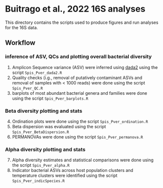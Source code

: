 
# Buitrago et al., 2022 16S analyses

This directory contains the scripts used to produce figures and run analyses for the 16S data.

## Workflow

### inference of ASV, QCs and plotting overall bacterial diversity 

1. Amplicon Sequence variance (ASV) were inferred using [dada2](https://github.com/benjjneb/dada2) using the script `Spis_Pver_dada2.R`
2. Quality checks (i.g., removal of putatively contaminant ASVs and removal of samples with < 1000 reads) were done   using the script `Spis_Pver_QC.R`
3. barplots of most abundant bacterial genera and families were done using the script `Spis_Pver_barplots.R`

### Beta diversity plotting and stats
4. Ordination plots were done using the script `Spis_Pver_ordination.R`
5. Beta dispersion was evaluated using the script `Spis_Pver_BetaDispersion.R`
6. PERMANOVAs were done using the script `Spis_Pver_permanova.R`

### Alpha diversity plotting and stats
7. Alpha diversity estimates and statistical comparisons were done using the script `Spis_Pver_alpha.R`
8. Indicator bacterial ASVs across host population clusters and temperature clusters were identified using the script  `Spis_Pver_indicSpecies.R`
